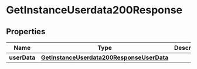 

# GetInstanceUserdata200Response


## Properties

| Name | Type | Description | Notes |
|------------ | ------------- | ------------- | -------------|
|**userData** | [**GetInstanceUserdata200ResponseUserData**](GetInstanceUserdata200ResponseUserData.md) |  |  [optional] |



